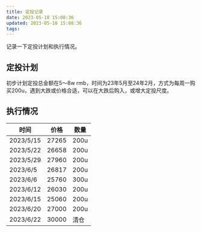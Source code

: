```yaml
---
title: 定投记录
date: 2023-05-18 15:08:36
updated: 2023-05-18 15:08:36
tags:
---
```


记录一下定投计划和执行情况。

## 定投计划
初步计划定投总金额在5～8w rmb，时间为23年5月至24年2月，方式为每周一购买200u，遇到大跌或价格合适，可以在大跌后购入，或增大定投尺度。

## 执行情况

|  时间          |  价格  |  数量 
|  ----         | ----  | ----  
|2023/5/15      | 27265   | 200u
|2023/5/22      | 26658   | 200u
|2023/5/29      | 27960   | 200u
|2023/6/5      | 26817   | 200u
|2023/6/6      | 25760   | 300u
|2023/6/12      | 26030   | 200u
|2023/6/15      | 25060   | 200u
|2023/6/20      | 27000   | 200u
|2023/6/22      | 30000   | 清仓


